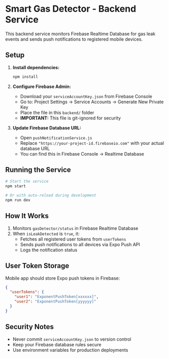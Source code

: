 # Smart Gas Detector - Backend Service

This backend service monitors Firebase Realtime Database for gas leak events and sends push notifications to registered mobile devices.

## Setup

1. **Install dependencies:**

   ```bash
   npm install
   ```

2. **Configure Firebase Admin:**

   - Download your `serviceAccountKey.json` from Firebase Console
   - Go to: Project Settings → Service Accounts → Generate New Private Key
   - Place the file in this `backend/` folder
   - **IMPORTANT:** This file is git-ignored for security

3. **Update Firebase Database URL:**
   - Open `pushNotificationService.js`
   - Replace `"https://your-project-id.firebaseio.com"` with your actual database URL
   - You can find this in Firebase Console → Realtime Database

## Running the Service

```bash
# Start the service
npm start

# Or with auto-reload during development
npm run dev
```

## How It Works

1. Monitors `gasDetector/status` in Firebase Realtime Database
2. When `isLeakDetected` is `true`, it:
   - Fetches all registered user tokens from `userTokens`
   - Sends push notifications to all devices via Expo Push API
   - Logs the notification status

## User Token Storage

Mobile app should store Expo push tokens in Firebase:

```json
{
  "userTokens": {
    "user1": "ExponentPushToken[xxxxxx]",
    "user2": "ExponentPushToken[yyyyyy]"
  }
}
```

## Security Notes

- Never commit `serviceAccountKey.json` to version control
- Keep your Firebase database rules secure
- Use environment variables for production deployments
